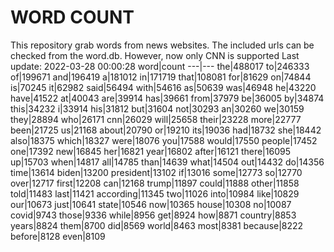 # WORD COUNT
This repository grab words from news websites. The included urls can be checked from the word.db.
However, now only CNN is supported
Last update: 2022-03-28 00:00:28
word|count
---|---
the|488017
to|246333
of|199671
and|196419
a|181012
in|171719
that|108081
for|81629
on|74844
is|70245
it|62982
said|56494
with|54616
as|50639
was|46948
he|43220
have|41522
at|40043
are|39914
has|39661
from|37979
be|36005
by|34874
this|34232
i|33914
his|31812
but|31604
not|30293
an|30260
we|30159
they|28894
who|26171
cnn|26029
will|25658
their|23228
more|22777
been|21725
us|21168
about|20790
or|19210
its|19036
had|18732
she|18442
also|18375
which|18327
were|18076
you|17588
would|17550
people|17452
one|17392
new|16845
her|16821
year|16802
after|16121
there|16095
up|15703
when|14817
all|14785
than|14639
what|14504
out|14432
do|14356
time|13614
biden|13200
president|13102
if|13016
some|12773
so|12770
over|12717
first|12208
can|12168
trump|11897
could|11888
other|11858
told|11483
last|11421
according|11345
two|11026
into|10984
like|10829
our|10673
just|10641
state|10546
now|10365
house|10308
no|10087
covid|9743
those|9336
while|8956
get|8924
how|8871
country|8853
years|8824
them|8700
did|8569
world|8463
most|8381
because|8222
before|8128
even|8109
